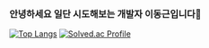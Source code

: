 ### 안녕하세요 일단 시도해보는 개발자 이동근입니다👋

<!--
**DongKeun2/DongKeun2** is a ✨ _special_ ✨ repository because its `README.md` (this file) appears on your GitHub profile.

Here are some ideas to get you started:

- 🔭 I’m currently working on ...
- 🌱 I’m currently learning ...
- 👯 I’m looking to collaborate on ...
- 🤔 I’m looking for help with ...
- 💬 Ask me about ...
- 📫 How to reach me: ...
- 😄 Pronouns: ...
- ⚡ Fun fact: ...
-->

[![Top Langs](https://github-readme-stats.vercel.app/api/top-langs/?username=DongKeun2&langs_count=8)](https://github.com/DongKeun2/github-readme-stats)
[![Solved.ac Profile](http://mazassumnida.wtf/api/v2/generate_badge?boj=ehdrms121)](https://solved.ac/ehdrms121/)
